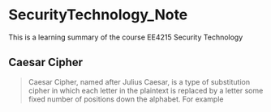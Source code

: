 # SecurityTechnology_Note
This is a learning summary of the course EE4215 Security Technology

Caesar Cipher
---------------
> Caesar Cipher, named after Julius Caesar, is a type of substitution cipher in which each letter in the plaintext is replaced by a letter some fixed number of positions down the alphabet.
For example
